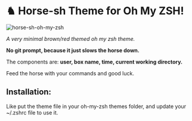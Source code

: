 # ♞  Horse-sh Theme for Oh My ZSH!

![horse-sh-oh-my-zsh](https://s3-eu-west-1.amazonaws.com/horsesh/horsesh.png)

*A very minimal brown/red themed oh my zsh theme.*

**No git prompt, because it just slows the horse down.**

The components are: **user, box name, time, current working directory.**

Feed the horse with your commands and good luck.

## Installation:
  Like put the theme file in your oh-my-zsh themes folder, and update your ~/.zshrc file to use it.
